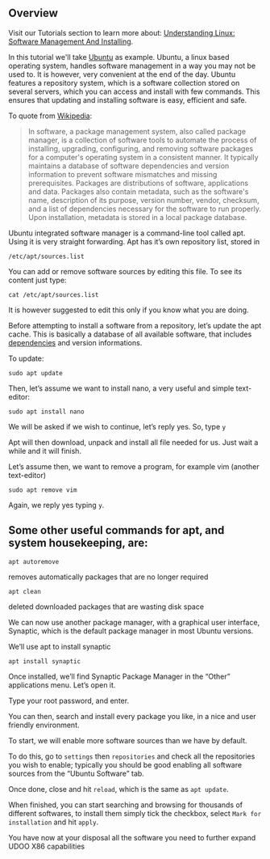 ## Overview

Visit our Tutorials section to learn more about: [Understanding Linux: Software Management And Installing](/tutorial/understanding-linux-software-management-installing/).

In this tutorial we'll take [Ubuntu](https://www.ubuntu.com/) as example.
Ubuntu, a linux based operating system, handles software management in a way you may not be used to. It is however, very convenient at the end of the day. Ubuntu features a repository system, which is a software collection stored on several servers, which you can access and install with few commands.
This ensures that updating and installing software is easy, efficient and safe.

To quote from [Wikipedia](https://en.wikipedia.org/wiki/Package_manager):

> In software, a package management system, also called package manager, is a collection of software tools to automate the process of installing, upgrading, configuring, and removing software packages for a computer's operating system in a consistent manner. It typically maintains a database of software dependencies and version information to prevent software mismatches and missing prerequisites.
>Packages are distributions of software, applications and data. Packages also contain metadata, such as the software's name, description of its purpose, version number, vendor, checksum, and a list of dependencies necessary for the software to run properly. Upon installation, metadata is stored in a local package database.

Ubuntu integrated software manager is a command-line tool called apt. Using it is very straight forwarding. Apt has it’s own repository list, stored in

    /etc/apt/sources.list

You can add or remove software sources by editing this file. To see its content just type:

    cat /etc/apt/sources.list


It is however suggested to edit this only if you know what you are doing.

Before attempting to install a software from a repository, let’s update the apt cache. This is basically a database of all available software, that includes [dependencies](https://en.wikipedia.org/wiki/Coupling_(computer_programming)) and version informations.

To update:

    sudo apt update

Then, let’s assume we want to install nano, a very useful and simple text-editor:

    sudo apt install nano


We will be asked if we wish to continue, let’s reply yes. So, type `y`

Apt will then download, unpack and install all file needed for us. Just wait a while and it will finish.

Let’s assume then, we want to remove a program, for example vim (another text-editor)

    sudo apt remove vim


Again, we reply yes typing `y`.

## Some other useful commands for apt, and system housekeeping, are:

    apt autoremove

removes automatically packages that are no longer required

    apt clean


deleted downloaded packages that are wasting disk space

We can now use another package manager, with a graphical user interface, Synaptic, which is the default package manager in most Ubuntu versions.

We’ll use apt to install synaptic

    apt install synaptic


Once installed, we’ll find Synaptic Package Manager in the “Other” applications menu. Let’s open it.

Type your root password, and enter.

You can then, search and install every package you like, in a nice and user friendly environment.

To start, we will enable more software sources than we have by default.

To do this, go to `settings` then `repositories` and check all the repositories you wish to enable; typically you should be good enabling all software sources from the “Ubuntu Software” tab.

Once done, close and hit `reload`, which is the same as `apt update`.

When finished, you can start searching and browsing for thousands of different softwares, to install them simply tick the checkbox, select `Mark for installation` and hit `apply`.

You have now at your disposal all the software you need to further expand UDOO X86 capabilities

